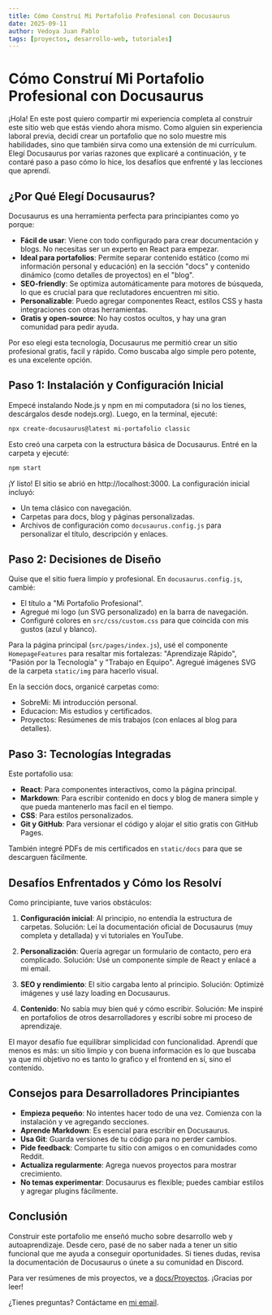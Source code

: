 ```yaml
---
title: Cómo Construí Mi Portafolio Profesional con Docusaurus
date: 2025-09-11
author: Vedoya Juan Pablo
tags: [proyectos, desarrollo-web, tutoriales]
---
```


# Cómo Construí Mi Portafolio Profesional con Docusaurus

¡Hola! En este post quiero compartir mi experiencia completa al construir este sitio web que estás viendo ahora mismo. Como alguien sin experiencia laboral previa, decidí crear un portafolio que no solo muestre mis habilidades, sino que también sirva como una extensión de mi currículum. Elegí Docusaurus por varias razones que explicaré a continuación, y te contaré paso a paso cómo lo hice, los desafíos que enfrenté y las lecciones que aprendí. 

<!--truncate-->

## ¿Por Qué Elegí Docusaurus?

Docusaurus es una herramienta perfecta para principiantes como yo porque:

- **Fácil de usar**: Viene con todo configurado para crear documentación y blogs. No necesitas ser un experto en React para empezar.
- **Ideal para portafolios**: Permite separar contenido estático (como mi información personal y educación) en la sección "docs" y contenido dinámico (como detalles de proyectos) en el "blog".
- **SEO-friendly**: Se optimiza automáticamente para motores de búsqueda, lo que es crucial para que reclutadores encuentren mi sitio.
- **Personalizable**: Puedo agregar componentes React, estilos CSS y hasta integraciones con otras herramientas.
- **Gratis y open-source**: No hay costos ocultos, y hay una gran comunidad para pedir ayuda.

Por eso elegi esta tecnología, Docusaurus me permitió crear un sitio profesional gratis, facil y rápido. Como buscaba algo simple pero potente, es una excelente opción.

## Paso 1: Instalación y Configuración Inicial

Empecé instalando Node.js y npm en mi computadora (si no los tienes, descárgalos desde nodejs.org). Luego, en la terminal, ejecuté:

```bash
npx create-docusaurus@latest mi-portafolio classic
```

Esto creó una carpeta con la estructura básica de Docusaurus. Entré en la carpeta y ejecuté:

```bash
npm start
```

¡Y listo! El sitio se abrió en http://localhost:3000. La configuración inicial incluyó:
- Un tema clásico con navegación.
- Carpetas para docs, blog y páginas personalizadas.
- Archivos de configuración como `docusaurus.config.js` para personalizar el título, descripción y enlaces.

## Paso 2: Decisiones de Diseño

Quise que el sitio fuera limpio y profesional. En `docusaurus.config.js`, cambié:
- El título a "Mi Portafolio Profesional".
- Agregué mi logo (un SVG personalizado) en la barra de navegación.
- Configuré colores en `src/css/custom.css` para que coincida con mis gustos (azul y blanco).

Para la página principal (`src/pages/index.js`), usé el componente `HomepageFeatures` para resaltar mis fortalezas: "Aprendizaje Rápido", "Pasión por la Tecnología" y "Trabajo en Equipo". Agregué imágenes SVG de la carpeta `static/img` para hacerlo visual.

En la sección docs, organicé carpetas como:
- SobreMi: Mi introducción personal.
- Educacion: Mis estudios y certificados.
- Proyectos: Resúmenes de mis trabajos (con enlaces al blog para detalles).

## Paso 3: Tecnologías Integradas

Este portafolio usa:
- **React**: Para componentes interactivos, como la página principal.
- **Markdown**: Para escribir contenido en docs y blog de manera simple y que pueda mantenerlo mas facil en el tiempo.
- **CSS**: Para estilos personalizados.
- **Git y GitHub**: Para versionar el código y alojar el sitio gratis con GitHub Pages.

También integré PDFs de mis certificados en `static/docs` para que se descarguen fácilmente.

## Desafíos Enfrentados y Cómo los Resolví

Como principiante, tuve varios obstáculos:

1. **Configuración inicial**: Al principio, no entendía la estructura de carpetas. Solución: Leí la documentación oficial de Docusaurus (muy completa y detallada) y vi tutoriales en YouTube.
   
2. **Personalización**: Quería agregar un formulario de contacto, pero era complicado. Solución: Usé un componente simple de React y enlacé a mi email.

3. **SEO y rendimiento**: El sitio cargaba lento al principio. Solución: Optimizé imágenes y usé lazy loading en Docusaurus.

4. **Contenido**: No sabía muy bien qué y cómo escribir. Solución: Me inspiré en portafolios de otros desarrolladores y escribí sobre mi proceso de aprendizaje.

El mayor desafío fue equilibrar simplicidad con funcionalidad. Aprendí que menos es más: un sitio limpio y con buena información es lo que buscaba ya que mi objetivo no es tanto lo grafico y el frontend en sí, sino el contenido.

## Consejos para Desarrolladores Principiantes

- **Empieza pequeño**: No intentes hacer todo de una vez. Comienza con la instalación y ve agregando secciones.
- **Aprende Markdown**: Es esencial para escribir en Docusaurus.
- **Usa Git**: Guarda versiones de tu código para no perder cambios.
- **Pide feedback**: Comparte tu sitio con amigos o en comunidades como Reddit.
- **Actualiza regularmente**: Agrega nuevos proyectos para mostrar crecimiento.
- **No temas experimentar**: Docusaurus es flexible; puedes cambiar estilos y agregar plugins fácilmente.

## Conclusión

Construir este portafolio me enseñó mucho sobre desarrollo web y autoaprendizaje. Desde cero, pasé de no saber nada a tener un sitio funcional que me ayuda a conseguir oportunidades. Si tienes dudas, revisa la documentación de Docusaurus o únete a su comunidad en Discord.

Para ver resúmenes de mis proyectos, ve a [docs/Proyectos](../docs/Proyectos). ¡Gracias por leer!

¿Tienes preguntas? Contáctame en [mi email](mailto:tu-email@example.com).